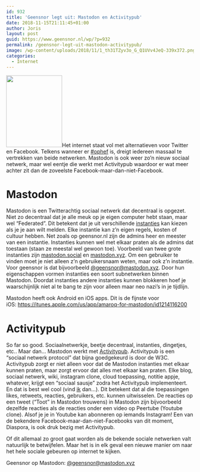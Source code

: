 ```yaml
---
id: 932
title: 'Geensnor legt uit: Mastodon en Activitypub'
date: 2018-11-15T21:11:45+01:00
author: Joris
layout: post
guid: https://www.geensnor.nl/wp/?p=932
permalink: /geensnor-legt-uit-mastodon-activitypub/
image: /wp-content/uploads/2018/11/1_th31TZyv3o_G_Q1UVv4JeQ-339x372.png
categories:
  - Internet
---
```

[<img class="alignright size-full wp-image-938" src="https://www.geensnor.nl/wp/wp-content/uploads/2018/11/1_th31TZyv3o_G_Q1UVv4JeQ-e1542312614178.png" alt="" width="150" height="193" />](https://www.geensnor.nl/wp/wp-content/uploads/2018/11/1_th31TZyv3o_G_Q1UVv4JeQ-e1542312614178.png)Het internet staat vol met alternatieven voor Twitter en Facebook. Telkens wanneer er [#ophef](https://www.bright.nl/nieuws/artikel/4485866/facebook-nepnieuws-soros-apple-rusland-desinformatie) is, dreigt iedereen massaal te vertrekken van beide netwerken. Mastodon is ook weer zo&#8217;n nieuw sociaal netwerk, maar wel eentje die werkt met Activitypub waardoor er wat meer achter zit dan de zoveelste Facebook-maar-dan-niet-Facebook.

# Mastodon

Mastodon is een Twitterachtig sociaal netwerk dat decentraal is opgezet. Niet zo decentraal dat je alle meuk op je eigen computer hebt staan, maar wel &#8220;Federated&#8221;. Dit betekent dat je uit verschillende [instanties](https://instances.social/) kan kiezen als je je aan wilt melden. Elke instantie kan z&#8217;n eigen regels, kosten of cultuur hebben. Net zoals op geensnor.nl zijn de admins heer en meester van een instantie. Instanties kunnen wel met elkaar praten als de admins dat toestaan (staan ze meestal wel gewoon toe). Voorbeeld van twee grote instanties zijn [mastodon.social](https://mastodon.social) en [mastodon.xyz](https://mastodon.xyz). Om een gebruiker te vinden moet je niet alleen z&#8217;n gebruikersnaam weten, maar ook z&#8217;n instantie. Voor geensnor is dat bijvoorbeeld [@geensnor@mastodon.xyz](https://mastodon.xyz/@geensnor). Door hun eigenschappen vormen instanties een soort subnetwerken binnen Mastodon. Doordat instanties andere instanties kunnen blokkeren hoef je waarschijnlijk niet al te bang te zijn voor alleen maar neo nazi&#8217;s in je tijdlijn.

Mastodon heeft ook Android en iOS apps. Dit is de fijnste voor iOS:&nbsp;<https://itunes.apple.com/us/app/amaroq-for-mastodon/id1214116200>

# Activitypub

So far so good. Sociaalnetwerkje, beetje decentraal, instanties, dingetjes, etc.. Maar dan&#8230; Mastodon werkt met [Activitypub](https://en.wikipedia.org/wiki/ActivityPub). Activitypub is een &#8220;sociaal netwerk protocol&#8221; dat bijna goedgekeurd is door de W3C. Activitypub zorgt er niet alleen voor dat de Mastodon instanties met elkaar kunnen praten, maar zorgt ervoor dat alles met elkaar kan praten. Elke blog, sociaal netwerk, wiki, instagram clone, cloud toepassing, notitie appje, whatever, krijgt een &#8220;sociaal sausje&#8221; zodra het Activitypub implementeert. En dat is best wel cool (vind [ik](https://mastodon.social/@reithose) dan&#8230;). Dit betekent dat al die toepassingen likes, retweets, reacties, gebruikers, etc. kunnen uitwisselen. De reacties op een tweet (&#8220;Toot&#8221; in Mastodon trouwens) in Mastodon zijn bijvoorbeeld dezelfde reacties als de reacties onder een video op Peertube (Youtube clone). Alsof je je in Youtube kan abonneren op iemands Instagram! Een van de bekendere Facebook-maar-dan-niet-Facebooks van dit moment, Diaspora, is ook druk bezig met Activitypub.

Of dit allemaal zo groot gaat worden als de bekende sociale netwerken valt natuurlijk te betwijfelen. Maar het is in elk geval een nieuwe manier om naar het hele sociale gebeuren op internet te kijken.

Geensnor op Mastodon: [@geensnor@mastodon.xyz](https://mastodon.xyz/@geensnor)
